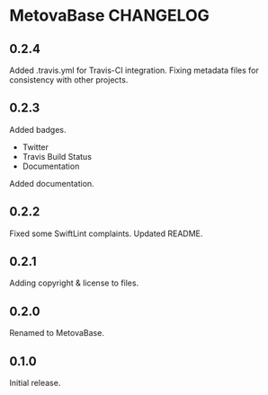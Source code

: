 # MetovaBase CHANGELOG

## 0.2.4

Added .travis.yml for Travis-CI integration.
Fixing metadata files for consistency with other projects.

## 0.2.3

Added badges.

 - Twitter
 - Travis Build Status
 - Documentation

Added documentation.

## 0.2.2

Fixed some SwiftLint complaints.  Updated README.

## 0.2.1

Adding copyright & license to files.

## 0.2.0

Renamed to MetovaBase.

## 0.1.0

Initial release.